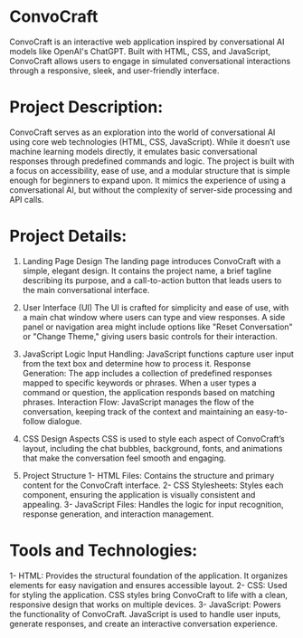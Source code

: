 # ConvoCraft 
ConvoCraft is an interactive web application inspired by conversational AI models like OpenAI's ChatGPT. Built with HTML, CSS, and JavaScript, ConvoCraft allows users to engage in simulated conversational interactions through a responsive, sleek, and user-friendly interface.
    
# Project Description:
ConvoCraft serves as an exploration into the world of conversational AI using core web technologies (HTML, CSS, JavaScript). While it doesn’t use machine learning models directly, it emulates basic conversational responses through predefined commands and logic.
The project is built with a focus on accessibility, ease of use, and a modular structure that is simple enough for beginners to expand upon. It mimics the experience of using a conversational AI, but without the complexity of server-side processing and API calls.

# Project Details: 
1. Landing Page Design
The landing page introduces ConvoCraft with a simple, elegant design. It contains the project name, a brief tagline describing its purpose, and a call-to-action button that leads users to the main conversational interface.

2. User Interface (UI)
The UI is crafted for simplicity and ease of use, with a main chat window where users can type and view responses. A side panel or navigation area might include options like "Reset Conversation" or "Change Theme," giving users basic controls for their interaction.

3. JavaScript Logic
    Input Handling: JavaScript functions capture user input from the text box and determine how to process it.
    Response Generation: The app includes a collection of predefined responses mapped to specific keywords or phrases. When a user types a command or question, the application responds based on matching phrases.
    Interaction Flow: JavaScript manages the flow of the conversation, keeping track of the context and maintaining an easy-to-follow dialogue.

4. CSS Design Aspects
CSS is used to style each aspect of ConvoCraft’s layout, including the chat bubbles, background, fonts, and animations that make the conversation feel smooth and engaging.

5. Project Structure
   1- HTML Files: Contains the structure and primary content for the ConvoCraft interface.
   2- CSS Stylesheets: Styles each component, ensuring the application is visually consistent and appealing.
   3- JavaScript Files: Handles the logic for input recognition, response generation, and interaction management.
   
# Tools and Technologies:
1- HTML: Provides the structural foundation of the application. It organizes elements for easy navigation and ensures accessible layout.
2- CSS: Used for styling the application. CSS styles bring ConvoCraft to life with a clean, responsive design that works on multiple devices.
3- JavaScript: Powers the functionality of ConvoCraft. JavaScript is used to handle user inputs, generate responses, and create an interactive conversation experience.
